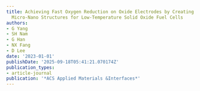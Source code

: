 ```yaml
---
title: Achieving Fast Oxygen Reduction on Oxide Electrodes by Creating 3D Multiscale
  Micro-Nano Structures for Low-Temperature Solid Oxide Fuel Cells
authors:
- G Yang
- SH Nam
- G Han
- NX Fang
- D Lee
date: '2023-01-01'
publishDate: '2025-09-18T05:41:21.070174Z'
publication_types:
- article-journal
publication: '*ACS Applied Materials &Interfaces*'
---
```

